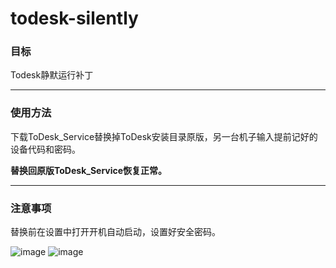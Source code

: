 # todesk-silently
### 目标

Todesk静默运行补丁

***
### 使用方法
下载ToDesk_Service替换掉ToDesk安装目录原版，另一台机子输入提前记好的设备代码和密码。

**替换回原版ToDesk_Service恢复正常。**

***
### 注意事项
替换前在设置中打开开机自动启动，设置好安全密码。

![image](https://user-images.githubusercontent.com/25584923/132995489-7d9c232c-d7e6-485f-92f8-f8cf396ae469.png)
![image](https://user-images.githubusercontent.com/25584923/132995499-727a33d0-8ca8-4f7e-8177-1d4547785209.png)

